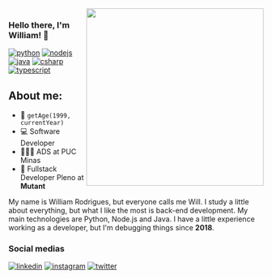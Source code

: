 <img align="right" src="https://github.com/willy-r/willy-r/assets/47596121/f9642d67-10f1-4283-9317-1b9ccc869da9" height="350"/>

### Hello there, I'm William! 👋

[![python][python]][python-url]
[![nodejs][nodejs]][nodejs-url]
[![java][java]][java-url]
[![csharp][csharp]][csharp-url]
[![typescript][typescript]][typescript-url]

## About me:
- 🎂 `getAge(1999, currentYear)`
- 💻 Software Developer
- 🧑🏻‍🎓 ADS at PUC Minas
- 💼 Fullstack Developer Pleno at **Mutant**

My name is William Rodrigues, but everyone calls me Will. I study a little about everything, but what I like the most is back-end development. My main technologies are Python, Node.js and Java. I have a little experience working as a developer, but I'm debugging things since **2018**.

### Social medias
[![linkedin][linkedin]][linkedin-url]
[![instagram][instagram]][instagram-url]
[![twitter][twitter]][twitter-url]



[python]: https://img.shields.io/badge/Python-3776AB.svg?style=for-the-badge&logo=Python&logoColor=white
[python-url]: https://www.python.org/
[nodejs]: https://img.shields.io/badge/Node.js-339933.svg?style=for-the-badge&logo=nodedotjs&logoColor=white
[nodejs-url]: https://nodejs.org/en
[java]: https://img.shields.io/badge/java-%23ED8B00.svg?style=for-the-badge&logo=openjdk&logoColor=white
[java-url]: https://www.java.com/pt-BR/
[typescript]: https://img.shields.io/badge/TypeScript-3178C6.svg?style=for-the-badge&logo=TypeScript&logoColor=white
[typescript-url]: https://www.typescriptlang.org/
[crystal]: https://img.shields.io/badge/Crystal-000000.svg?style=for-the-badge&logo=Crystal&logoColor=white
[crystal-url]: https://crystal-lang.org/
[ruby]: https://img.shields.io/badge/ruby-%23CC342D.svg?style=for-the-badge&logo=ruby&logoColor=white
[ruby-url]: https://www.ruby-lang.org/en/
[csharp]: https://img.shields.io/badge/C%23-239120?style=for-the-badge&logo=c-sharp&logoColor=white
[csharp-url]: https://dotnet.microsoft.com/pt-br/languages/csharp

[linkedin]: https://img.shields.io/badge/LinkedIn-0A66C2.svg?style=for-the-badge&logo=LinkedIn&logoColor=white
[linkedin-url]: https://www.linkedin.com/in/william-rodrigues-dev/
[instagram]: https://img.shields.io/badge/Instagram-E4405F.svg?style=for-the-badge&logo=Instagram&logoColor=white
[instagram-url]: https://www.instagram.com/lliw.r/
[twitter]: https://img.shields.io/badge/Twitter-1D9BF0.svg?style=for-the-badge&logo=Twitter&logoColor=white
[twitter-url]: https://twitter.com/lliw_r
